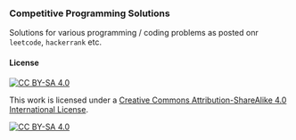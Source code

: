 ### Competitive Programming Solutions

Solutions for various programming / coding problems as posted onr
`leetcode`, `hackerrank` etc.

#### License

[![CC BY-SA 4.0][cc-by-shield]][cc-by]

This work is licensed under a
[Creative Commons Attribution-ShareAlike 4.0 International License][cc-by].

[![CC BY-SA 4.0][cc-by-image]][cc-by]

[cc-by]: https://creativecommons.org/licenses/by-sa/4.0/
[cc-by-image]: https://mirrors.creativecommons.org/presskit/buttons/88x31/svg/by-sa.svg
[cc-by-shield]: https://img.shields.io/badge/License-CC%20BY--SA%204.0.0-%23008000

